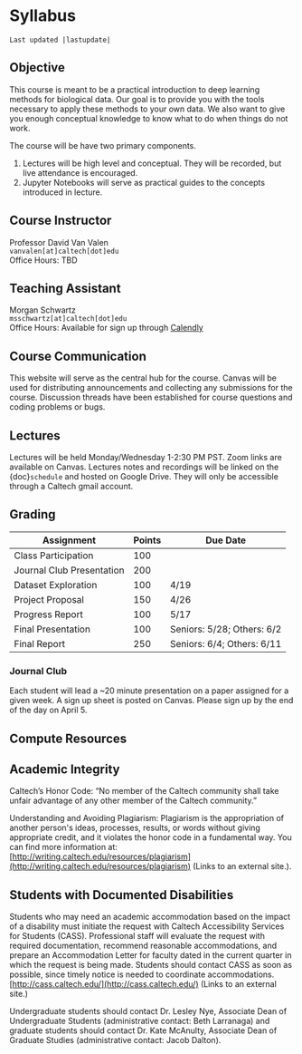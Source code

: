 # Syllabus
```{eval-rst}
Last updated |lastupdate|
```

## Objective
This course is meant to be a practical introduction to deep learning methods for biological data. Our goal is to provide you with the tools necessary to apply these methods to your own data. We also want to give you enough conceptual knowledge to know what to do when things do not work.

The course will be have two primary components.
1. Lectures will be high level and conceptual. They will be recorded, but live attendance is encouraged.
2. Jupyter Notebooks will serve as practical guides to the concepts introduced in lecture.
## Course Instructor
Professor David Van Valen<br/>
`vanvalen[at]caltech[dot]edu`<br/>
Office Hours: TBD

## Teaching Assistant
Morgan Schwartz<br/>
`msschwartz[at]caltech[dot]edu`<br/>
Office Hours: Available for sign up through [Calendly](https://calendly.com/bebi205-office-hours)

## Course Communication
This website will serve as the central hub for the course. Canvas will be used for distributing announcements and collecting any submissions for the course. Discussion threads have been established for course questions and coding problems or bugs.
## Lectures
Lectures will be held Monday/Wednesday 1-2:30 PM PST. Zoom links are available on Canvas. Lectures notes and recordings will be linked on the {doc}`schedule` and hosted on Google Drive. They will only be accessible through a Caltech gmail account.

## Grading
| Assignment                | Points | Due Date                   |
|---------------------------|--------|----------------------------|
| Class Participation       | 100    |                            |
| Journal Club Presentation | 200    |                            |
| Dataset Exploration       | 100    | 4/19                       |
| Project Proposal          | 150    | 4/26                       |
| Progress Report           | 100    | 5/17                       |
| Final Presentation        | 100    | Seniors: 5/28; Others: 6/2 |
| Final Report              | 250    | Seniors: 6/4; Others: 6/11 |

### Journal Club
Each student will lead a ~20 minute presentation on a paper assigned for a given week. A sign up sheet is posted on Canvas. Please sign up by the end of the day on April 5.

## Compute Resources
## Academic Integrity
Caltech’s Honor Code: “No member of the Caltech community shall take unfair advantage of any other member of the Caltech community.”

Understanding and Avoiding Plagiarism: Plagiarism is the appropriation of another person's ideas, processes, results, or words without giving appropriate credit, and it violates the honor code in a fundamental way. You can find more information at: [http://writing.caltech.edu/resources/plagiarism](http://writing.caltech.edu/resources/plagiarism) (Links to an external site.).

## Students with Documented Disabilities
Students who may need an academic accommodation based on the impact of a disability must initiate the request with Caltech Accessibility Services for Students (CASS).  Professional staff will evaluate the request with required documentation, recommend reasonable accommodations, and prepare an Accommodation Letter for faculty dated in the current quarter in which the request is being made. Students should contact CASS as soon as possible, since timely notice is needed to coordinate accommodations. [http://cass.caltech.edu/](http://cass.caltech.edu/) (Links to an external site.)

Undergraduate students should contact Dr. Lesley Nye, Associate Dean of Undergraduate Students (administrative contact: Beth Larranaga) and graduate students should contact Dr. Kate McAnulty, Associate Dean of Graduate Studies (administrative contact: Jacob Dalton).